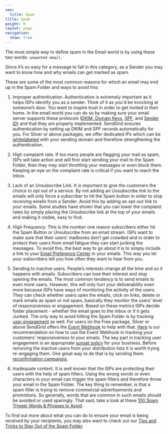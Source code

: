 ```yaml
---
seo:
  title: Spam
title: Spam
weight: 0
layout: page
navigation:
  show: true
---
```


The most simple way to define spam in the Email world is by using these two words: ```unwanted email```.

Since it’s so easy for a message to fall in this category, as a Sender you may want to know how and why emails can get marked as spam.

These are some of the most common reasons for which an email may end up in the Spam Folder and ways to avoid this:

1. Improper authentication. Authentication is extremely important as it helps ISPs identify you as a sender. Think of it as you'd be knocking at someone’s door. You want to inspire trust in order to get invited in their home. In the email world you can do so by making sure your email server supports these protocols ([DKIM, Domain Keys]({{root_url}}/Glossary/dkim.html), [SPF]({{root_url}}/Glossary/spf.html), and [Sender ID]({{root_url}}/Glossary/sender_id.html)) and that they are properly implemented. SendGrid ensures authentication by setting up DKIM and SPF records automatically for you. For Silver or above packages, we offer dedicated IPs which can be [whitelabeled]({{root_url}}/User_Guide/Setting_Up_Your_Server/Whitelabeling/index.html) with your sending domain and therefore strengthening the authentication.

2. High complaint rate. If too many people are flagging your mail as spam, ISPs will take action and will first start sending your mail to the Spam Folder, then they may start throttling your messages or even block them. Keeping an eye on the complaint rate is critical if you want to reach the Inbox.

3. Lack of an Unsubscribe Link. It is important to give the customers the choice to opt out of a service. By not adding an Unsubscribe link to the emails will only force a subscriber to hit the Spam button in order to stop receiving emails from a Sender. Avoid this by adding an opt-out link to your emails. Some studies have shown that you can lower the complaint rates by simply placing the Unsubscribe link at the top of your emails and making it visible, easy to find. 
	
4. High Frequency. This is the number one reason subscribers either hit the Spam Button or Unsubscribe from an email stream. ISPs want to make sure that their users’ mailboxes don’t get crowded and in order to protect their users from email fatigue they can start junking the messages. To avoid this, the best way to go about it is to simply include a link to your [Email Preference Center](https://sendgrid.com/blog/need-email-preference-center/) in your emails. This way you let your subscribers tell you how often they want to hear from you.

5. Sending to inactive users. People’s interests change all the time and so it happens with emails. Subscribers can lose their interest and stop opening the emails. The most common tendency is to send emails to even more users. However, this will only hurt your deliverability even more because ISPs have ways of monitoring the activity of the users. They can check whether users open the emails, click on links, delete or mark emails as spam or not spam, basically they monitor the users’ level of responsiveness or engagement. Based on these metrics ISPs decide folder placement - whether the email goes to the Inbox or if it gets Junked. The only way to avoid hitting the Spam Folder is by tracking [user engagement](https://sendgrid.com/blog/email-reputation-and-email-engagement-metrics/) as well.  For users on the Free package, Silver or above SendGrid offers the [Event Webhook]({{root_url}}/API_Reference/Webhooks/event.html) to help with that. [Here](https://sendgrid.com/blog/infer-engagement-with-the-event-api/) is our recommendation on how to use the Event Webhook in tracking your customers' responsiveness to your emails. The key part in tracking user engagement is an appropriate [sunset policy](http://sendgrid.com/blog/putting-engagement-data-use-sunset-policies/) for your business. Before removing the inactive users from your distribution lists it is worth trying re-engaging them. One great way to do that is by sending them [reconfirmation campaigns]({{root_url}}/Marketing_Emails/Email_Marketing_Campaigns/reconfirmation.html).

6. Inadequate content. It is well known that the ISPs are protecting their users with the help of spam filters. Using the wrong words or even characters in your email can trigger the spam filters and therefore throw your email in the Spam Folder.  The key thing to remember, is that a spam filter is trying to remove commercial advertisements and promotions. So generally, words that are common in such emails should be avoided or used sparingly. That said, take a look at these [100 Spam Trigger Words & Phrases to Avoid](http://blog.hubspot.com/blog/tabid/6307/bid/30684/The-Ultimate-List-of-Email-SPAM-Trigger-Words.aspx).

To find out more about what you can do to ensure your email is being received by your recipients, you may also want to check out our [Tips and Tricks to Stay Out of the Spam Folder](https://sendgrid.com/blog/tips-tricks-stay-spam-folder-qa/).
